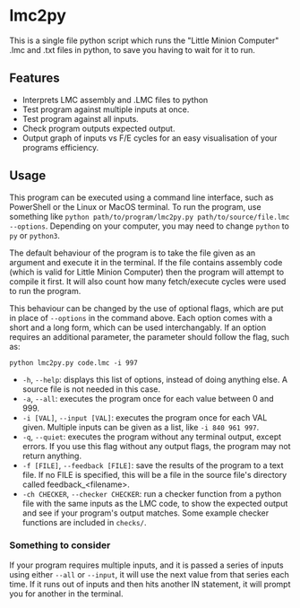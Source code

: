 # lmc2py

This is a single file python script which runs the "Little Minion Computer" .lmc and .txt files in python, to save you having to wait for it to run.

## Features
- Interprets LMC assembly and .LMC files to python
- Test program against multiple inputs at once.
- Test program against all inputs.
- Check program outputs expected output.
- Output graph of inputs vs F/E cycles for an easy visualisation of your programs efficiency.

## Usage

This program can be executed using a command line interface, such as PowerShell or the Linux or MacOS terminal. To run the program, use something like `python path/to/program/lmc2py.py path/to/source/file.lmc --options`.
Depending on your computer, you may need to change `python` to `py` or `python3`.

The default behaviour of the program is to take the file given as an argument and execute it in the terminal. If the file contains assembly code (which is valid for Little Minion Computer) then the program will attempt to compile it first. It will also count how many fetch/execute cycles were used to run the program.

This behaviour can be changed by the use of optional flags, which are put in place of `--options` in the command above. Each option comes with a short and a long form, which can be used interchangably. If an option requires an additional parameter, the parameter should follow the flag, such as:

```python lmc2py.py code.lmc -i 997```

- `-h`, `--help`: displays this list of options, instead of doing anything else. A source file is not needed in this case.
- `-a`, `--all`: executes the program once for each value between 0 and 999.
- `-i [VAL]`, `--input [VAL]`: executes the program once for each VAL given. Multiple inputs can be given as a list, like `-i 840 961 997`.
- `-q`, `--quiet`: executes the program without any terminal output, except errors. If you use this flag without any output flags, the program may not return anything.
- `-f [FILE]`, `--feedback [FILE]`: save the results of the program to a text file. If no FILE is specified, this will be a file in the source file's directory called feedback_\<filename\>.
- `-ch CHECKER`, `--checker CHECKER`: run a checker function from a python file with the same inputs as the LMC code, to show the expected output and see if your program's output matches. Some example checker functions are included in `checks/`.

### Something to consider

If your program requires multiple inputs, and it is passed a series of inputs using either `--all` or `--input`, it will use the next value from that series each time. If it runs out of inputs and then hits another IN statement, it will prompt you for another in the terminal.
